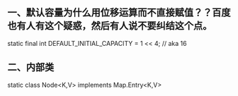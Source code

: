 ## 一、默认容量为什么用位移运算而不直接赋值？？百度也有人有这个疑惑，然后有人说不要纠结这个点。

static final int DEFAULT_INITIAL_CAPACITY = 1 << 4; // aka 16

## 二、内部类

static class Node<K,V> implements Map.Entry<K,V>